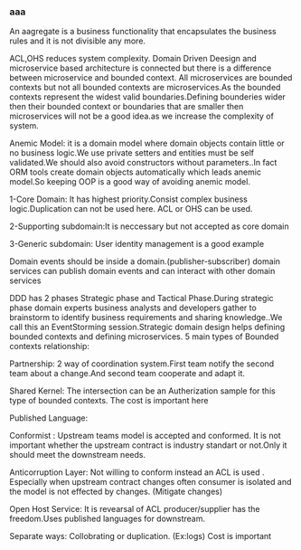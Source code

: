 ### aaa

An aagregate is a business functionality that encapsulates the business rules and it is not divisible any more.


ACL,OHS reduces system complexity.
Domain Driven Deesign and microservice based architecture is connected but there is a difference between microservice and bounded context. All microservices are bounded contexts but not all bounded contexts are microservices.As the bounded contexts represent the widest valid boundaries.Defining bounderies wider then their bounded context or boundaries that are smaller then microservices will not be a good idea.as we increase the complexity of system.

Anemic Model: it is a domain model where domain objects contain little or no business logic.We use private setters and entities must be self validated.We should also avoid constructors without parameters..In fact ORM tools create domain objects automatically which leads anemic model.So keeping OOP is a good way of avoiding anemic model.

1-Core Domain: It has highest priority.Consist complex business logic.Duplication can not be used here. ACL or OHS can be used.

2-Supporting subdomain:It is neccessary but not accepted as core domain 

3-Generic subdomain: User identity management is a good example


Domain events should be inside a domain.(publisher-subscriber)
domain services can publish domain events and can interact with other domain services

DDD has 2 phases Strategic phase and Tactical Phase.During strategic phase domain experts business analysts and developers gather  to brainstorm to identify business requirements and sharing knowledge..We call this an EventStorming session.Strategic domain design helps defining bounded contexts and defining microservices.
5 main types of Bounded contexts relationship:

Partnership: 2 way of coordination system.First team notify the second team about a change.And second team cooperate and adapt it.

Shared Kernel: The intersection can be an Autherization sample for this type of bounded contexts. The cost is important here



Published Language: 

Conformist : Upstream teams model is accepted and conformed. It is not important whether the upstream contract is industry standart or not.Only it should meet the downstream needs.

Anticorruption Layer: Not willing to conform instead  an ACL is used . Especially when upstream contract changes often consumer is isolated and the model is not effected by changes. (Mitigate changes)

Open Host Service: It is revearsal of ACL producer/supplier has the freedom.Uses published languages for downstream.


Separate ways: Collobrating or duplication. (Ex:logs) Cost is important





